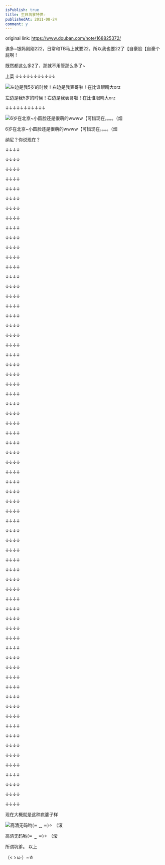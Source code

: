 ```yaml
---
isPublish: true
title: 生日坑爹特供☆
publishedAt: 2011-08-24
comment: y
---
```


original link: https://www.douban.com/note/168825372/

诶多~银妈刚刚222，日常和TB马上就要22，所以我也要22了【自豪脸【自豪个屁啊！

既然都这么多2了，那就不用管那么多了~

上菜
↓↓↓↓↓↓↓↓↓↓↓

![左边是我5岁的时候！右边是我表哥啦！在比谁眼睛大orz](../../assets/images/2011-bday/x168825372-1.jpg)

左边是我5岁的时候！右边是我表哥啦！在比谁眼睛大orz



↓↓↓↓↓↓↓↓↓↓↓

![6岁在北京~小圆脸还是很萌的wwww【可惜现在。。。。（烟](../../assets/images/2011-bday/x168825372-2.jpg)

6岁在北京~小圆脸还是很萌的wwww【可惜现在。。。。（烟




纳尼？你说现在？

↓↓↓↓

↓↓↓↓

↓↓↓↓

↓↓↓↓

↓↓↓↓

↓↓↓↓

↓↓↓↓

↓↓↓↓

↓↓↓↓

↓↓↓↓

↓↓↓↓

↓↓↓↓

↓↓↓↓

↓↓↓↓

↓↓↓↓

↓↓↓↓

↓↓↓↓

↓↓↓↓

↓↓↓↓

↓↓↓↓

↓↓↓↓

↓↓↓↓

↓↓↓↓

↓↓↓↓

↓↓↓↓

↓↓↓↓

↓↓↓↓

↓↓↓↓

↓↓↓↓

↓↓↓↓

↓↓↓↓

↓↓↓↓

↓↓↓↓

↓↓↓↓

↓↓↓↓

↓↓↓↓

↓↓↓↓

↓↓↓↓

↓↓↓↓

↓↓↓↓

↓↓↓↓

↓↓↓↓

↓↓↓↓

↓↓↓↓

↓↓↓↓

↓↓↓↓

↓↓↓↓

↓↓↓↓

↓↓↓↓

↓↓↓↓

↓↓↓↓

↓↓↓↓

↓↓↓↓

↓↓↓↓

↓↓↓↓

↓↓↓↓

↓↓↓↓

↓↓↓↓

↓↓↓↓

↓↓↓↓

↓↓↓↓

↓↓↓↓

↓↓↓↓

↓↓↓↓

↓↓↓↓

↓↓↓↓

↓↓↓↓

↓↓↓↓


现在大概就是这种疯婆子样

![高清无码哟(≖ ‿ ≖)✧ （滚](../../assets/images/2011-bday/x168825372-3.jpg)

高清无码哟(≖ ‿ ≖)✧ （滚




所谓坑爹。
以上

（<ゝω·）~☆
